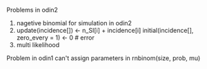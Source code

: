Problems in odin2
1. nagetive binomial for simulation in odin2
2. update(incidence[]) <- n_SI[i] + incidence[i]
   initial(incidence[], zero_every = 1) <- 0  # error
3. multi likelihood

Problem in odin1
can't assign parameters in rnbinom(size, prob, mu)
